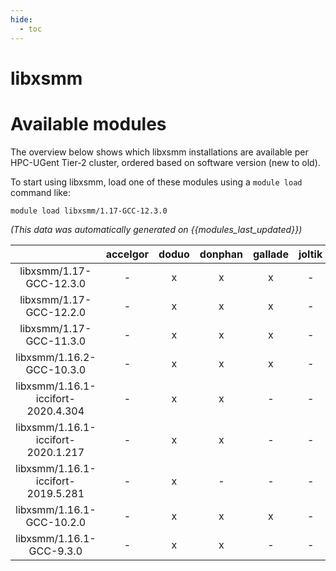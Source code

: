 ```yaml
---
hide:
  - toc
---
```


libxsmm
=======

# Available modules


The overview below shows which libxsmm installations are available per HPC-UGent Tier-2 cluster, ordered based on software version (new to old).

To start using libxsmm, load one of these modules using a `module load` command like:

```shell
module load libxsmm/1.17-GCC-12.3.0
```

*(This data was automatically generated on {{modules_last_updated}})*  

| |accelgor|doduo|donphan|gallade|joltik|shinx|skitty|
| :---: | :---: | :---: | :---: | :---: | :---: | :---: | :---: |
|libxsmm/1.17-GCC-12.3.0|-|x|x|x|-|x|x|
|libxsmm/1.17-GCC-12.2.0|-|x|x|x|-|-|-|
|libxsmm/1.17-GCC-11.3.0|-|x|x|x|-|-|-|
|libxsmm/1.16.2-GCC-10.3.0|-|x|x|x|-|-|-|
|libxsmm/1.16.1-iccifort-2020.4.304|-|x|x|-|-|-|-|
|libxsmm/1.16.1-iccifort-2020.1.217|-|x|x|-|-|-|-|
|libxsmm/1.16.1-iccifort-2019.5.281|-|x|-|-|-|-|-|
|libxsmm/1.16.1-GCC-10.2.0|-|x|x|x|-|-|-|
|libxsmm/1.16.1-GCC-9.3.0|-|x|x|-|-|-|-|
